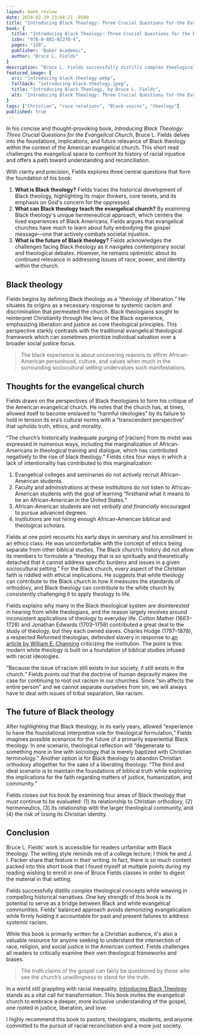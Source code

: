 ```yaml
---
layout: book_review
date: 2024-02-29 23:04:21 -0500
title: "Introducing Black Theology: Three Crucial Questions for the Evangelical Church"
book: {
  title: "Introducing Black Theology: Three Crucial Questions for the Evangelical Church",
  isbn: "978-0-801-02278-4",
  pages: "128",
  publisher: "Baker Academic",
  author: "Bruce L. Fields"
}
description: "Bruce L. Fields successfully distills complex theological concepts while weaving in compelling historical narratives."
featured_image: {
  src: "introducing-black-theology.webp",
  fallback: "introducing-black-theology.jpeg",
  title: "Introducing Black Theology, by Bruce L. Fields",
  alt: "Introducing Black Theology: Three Crucial Questions for the Evangelical Church"
}
tags: ["Christian", "race relations", "Black voices", "theology"]
published: true
---
```


In his concise and thought-provoking book, *Introducing Black Theology: Three Crucial Questions for the Evangelical Church*, Bruce L. Fields delves into the foundations, implications, and future relevance of Black theology within the context of the American evangelical church. This short read challenges the evangelical space to confront its history of racial injustice and offers a path toward understanding and reconciliation.

With clarity and precision, Fields explores three central questions that form the foundation of his book:

1. **What is Black theology?** Fields traces the historical development of Black theology, highlighting its major thinkers, core tenets, and its emphasis on God's concern for the oppressed.
2. **What can Black theology teach the evangelical church?** By examining Black theology's unique hermeneutical approach, which centers the lived experiences of Black Americans, Fields argues that evangelical churches have much to learn about fully embodying the gospel message—one that actively combats societal injustice.
3. **What is the future of Black theology?** Fields acknowledges the challenges facing Black theology as it navigates contemporary social and theological debates. However, he remains optimistic about its continued relevance in addressing issues of race, power, and identity within the church.

## Black theology

Fields begins by defining Black theology as a <q>theology of liberation.</q> He situates its origins as a necessary response to systemic racism and discrimination that permeated the church. Black theologians sought to reinterpret Christianity through the lens of the Black experience, emphasizing liberation and justice as core theological principles. This perspective starkly contrasts with the traditional evangelical theological framework which can sometimes prioritize individual salvation over a broader social justice focus.

> The black experience is about uncovering reasons to affirm African-American personhood, culture, and values when much in the surrounding sociocultural setting undervalues such manifestations.

## Thoughts for the evangelical church

Fields draws on the perspectives of Black theologians to form his critique of the American evangelical church. He notes that the church has, at times, allowed itself to become enslaved to <q>harmful ideologies</q> by its failure to hold in tension its era’s cultural norms with a <q>transcendent perspective</q> that upholds truth, ethics, and morality.

<q>The church’s historically inadequate purging of [racism] from its midst was expressed in numerous ways, including the marginalization of African-Americans in theological training and dialogue, which has contributed negatively to the rise of black theology.</q> Fields cites four ways in which a lack of intentionality has contributed to this marginalization:

1. Evangelical colleges and seminaries do not actively recruit African-American students.
2. Faculty and administrations at these institutions do not listen to African-American students with the goal of learning <q>firsthand what it means to be an African-American in the United States.</q>
3. African-American students are not *verbally and financially* encouraged to pursue advanced degrees.
4. Institutions are not hiring enough African-American biblical and theological scholars.

Fields at one point recounts his early days in seminary and his enrollment in an ethics class. He was uncomfortable with the concept of ethics being separate from other biblical studies. The Black church’s history did not allow its members to formulate a <q>theology that is so spiritually and theoretically detached that it cannot address specific burdens and issues in a given sociocultural setting.</q> For the Black church, every aspect of the Christian faith is riddled with ethical implications. He suggests that white theology can contribute to the Black church in how it measures the standards of orthodoxy, and Black theology can contribute to the white church by consistently challenging it to apply theology to life.

Fields explains why many in the Black theological system are disinterested in hearing from white theologians, and the reason largely revolves around inconsistent applications of theology to everyday life. Cotton Mather (1663&ndash;1728) and Jonathan Edwards (1703&ndash;1758) contributed a great deal to the study of theology, but they each owned slaves. Charles Hodge (1797&ndash;1878), a respected Reformed theologian, defended slavery in response to [an article by William E. Channing](https://www.gutenberg.org/files/44736/44736-h/44736-h.htm) criticizing the institution. The point is this: modern white theology is built on a foundation of biblical studies infused with racist ideologies.

<q>Because the issue of racism still exists in our society, it still exists in the church.</q> Fields points out that the doctrine of human depravity makes the case for continuing to root out racism in our churches. Since <q>sin affects the entire person</q> and we cannot separate ourselves from sin, we will always have to deal with issues of tribal separation, like racism.

## The future of Black theology

After highlighting that Black theology, in its early years, allowed <q>experience to have the foundational interpretive role for theological formulation,</q> Fields imagines possible scenarios for the future of a primarily experiential Black theology. In one scenario, theological reflection will <q>degenerate to something more in line with sociology that is merely baptized with Christian terminology.</q> Another option is for Black theology to abandon Christian orthodoxy altogether for the sake of a liberating theology. <q>The third and ideal scenario is to maintain the foundations of biblical truth while exploring the implications for the faith regarding matters of justice, humanization, and community.</q>

Fields closes out his book by examining four areas of Black theology that must continue to be evaluated: (1) its relationship to Christian orthodoxy, (2) hermeneutics, (3) its relationship with the larger theological community, and (4) the risk of losing its Christian identity.

## Conclusion

Bruce L. Fields' work is accessible for readers unfamiliar with Black theology. The writing style reminds me of a college lecture; I think he and J. I. Packer share that feature in their writing. In fact, there is so much content packed into this short book that I found myself at multiple points during my reading wishing to enroll in one of Bruce Fields classes in order to digest the material in that setting.

Fields successfully distills complex theological concepts while weaving in compelling historical narratives. One key strength of this book is its potential to serve as a bridge between Black and white evangelical communities. Fields' balanced approach avoids demonizing evangelicalism while firmly holding it accountable for past and present failures to address systemic racism.

While this book is primarily written for a Christian audience, it's also a valuable resource for anyone seeking to understand the intersection of race, religion, and social justice in the American context. Fields challenges all readers to critically examine their own theological frameworks and biases.

> The truth claims of the gospel can fairly be questioned by those who see the church’s unwillingness to stand for the truth.

In a world still grappling with racial inequality, <a href="https://www.amazon.com/Introducing-Black-Theology-Questions-Evangelical/dp/0801022789" class="italic">Introducing Black Theology</a> stands as a vital call for transformation. This book invites the evangelical church to embrace a deeper, more inclusive understanding of the gospel, one rooted in justice, liberation, and love.

I highly recommend this book to pastors, theologians, students, and anyone committed to the pursuit of racial reconciliation and a more just society.